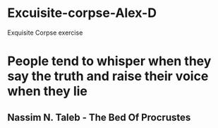 # Excuisite-corpse-Alex-D
Exquisite Corpse exercise

# People tend to whisper when they say the truth and raise their voice when they lie 
## Nassim N. Taleb - The Bed Of Procrustes
